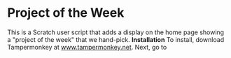 # Project of the Week
This is a Scratch user script that adds a display on the home page showing a "project of the week" that we hand-pick. 
<b>Installation</b>
To install, download Tampermonkey at www.tampermonkey.net. Next, go to 
